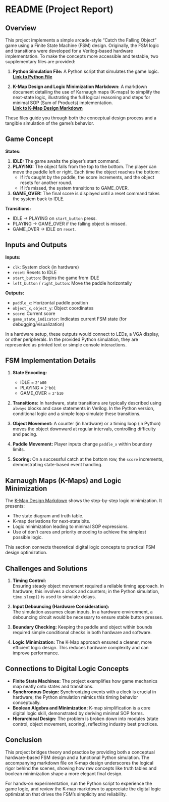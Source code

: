 # README (Project Report)

## Overview

This project implements a simple arcade-style “Catch the Falling Object” game using a Finite State Machine (FSM) design. Originally, the FSM logic and transitions were developed for a Verilog-based hardware implementation. To make the concepts more accessible and testable, two supplementary files are provided:

1. **Python Simulation File:** A Python script that simulates the game logic.  
   [**Link to Python File**](./fsmgame.py)

2. **K-Map Design and Logic Minimization Markdown:** A markdown document detailing the use of Karnaugh maps (K-maps) to simplify the next-state logic, illustrating the full logical reasoning and steps for minimal SOP (Sum of Products) implementation.  
   [**Link to K-Map Design Markdown**](./fsmdesign.md)

These files guide you through both the conceptual design process and a tangible simulation of the game’s behavior.

## Game Concept

**States:**
1. **IDLE:** The game awaits the player’s start command.
2. **PLAYING:** The object falls from the top to the bottom. The player can move the paddle left or right. Each time the object reaches the bottom:
   - If it’s caught by the paddle, the score increments, and the object resets for another round.
   - If it’s missed, the system transitions to GAME_OVER.
3. **GAME_OVER:** The final score is displayed until a reset command takes the system back to IDLE.

**Transitions:**
- IDLE → PLAYING on `start_button` press.
- PLAYING → GAME_OVER if the falling object is missed.
- GAME_OVER → IDLE on `reset`.

## Inputs and Outputs

**Inputs:**
- `clk`: System clock (in hardware)
- `reset`: Resets to IDLE
- `start_button`: Begins the game from IDLE
- `left_button` / `right_button`: Move the paddle horizontally

**Outputs:**
- `paddle_x`: Horizontal paddle position
- `object_x`, `object_y`: Object coordinates
- `score`: Current score
- `game_state_indicator`: Indicates current FSM state (for debugging/visualization)

In a hardware setup, these outputs would connect to LEDs, a VGA display, or other peripherals. In the provided Python simulation, they are represented as printed text or simple console interactions.

## FSM Implementation Details

1. **State Encoding:**
   - IDLE = `2'b00`
   - PLAYING = `2'b01`
   - GAME_OVER = `2'b10`

2. **Transitions:**
   In hardware, state transitions are typically described using `always` blocks and case statements in Verilog. In the Python version, conditional logic and a simple loop simulate these transitions.

3. **Object Movement:**
   A counter (in hardware) or a timing loop (in Python) moves the object downward at regular intervals, controlling difficulty and pacing.

4. **Paddle Movement:**
   Player inputs change `paddle_x` within boundary limits.

5. **Scoring:**
   On a successful catch at the bottom row, the `score` increments, demonstrating state-based event handling.

## Karnaugh Maps (K-Maps) and Logic Minimization

The [K-Map Design Markdown](./fsmdesign.md) shows the step-by-step logic minimization. It presents:

- The state diagram and truth table.
- K-map derivations for next-state bits.
- Logic minimization leading to minimal SOP expressions.
- Use of don’t cares and priority encoding to achieve the simplest possible logic.

This section connects theoretical digital logic concepts to practical FSM design optimization.

## Challenges and Solutions

1. **Timing Control:**  
   Ensuring steady object movement required a reliable timing approach. In hardware, this involves a clock and counters; in the Python simulation, `time.sleep()` is used to simulate delays.

2. **Input Debouncing (Hardware Consideration):**  
   The simulation assumes clean inputs. In a hardware environment, a debouncing circuit would be necessary to ensure stable button presses.

3. **Boundary Checking:**
   Keeping the paddle and object within bounds required simple conditional checks in both hardware and software.

4. **Logic Minimization:**
   The K-Map approach ensured a cleaner, more efficient logic design. This reduces hardware complexity and can improve performance.

## Connections to Digital Logic Concepts

- **Finite State Machines:** The project exemplifies how game mechanics map neatly onto states and transitions.
- **Synchronous Design:** Synchronizing events with a clock is crucial in hardware; the Python simulation mimics this timing behavior conceptually.
- **Boolean Algebra and Minimization:** K-map simplification is a core digital logic skill, demonstrated by deriving minimal SOP forms.
- **Hierarchical Design:** The problem is broken down into modules (state control, object movement, scoring), reflecting industry best practices.

## Conclusion

This project bridges theory and practice by providing both a conceptual hardware-based FSM design and a functional Python simulation. The accompanying markdown file on K-map design underscores the logical rigor behind the scenes, showing how raw concepts like truth tables and boolean minimization shape a more elegant final design.

For hands-on experimentation, run the Python script to experience the game logic, and review the K-map markdown to appreciate the digital logic optimization that drives the FSM’s simplicity and reliability.
